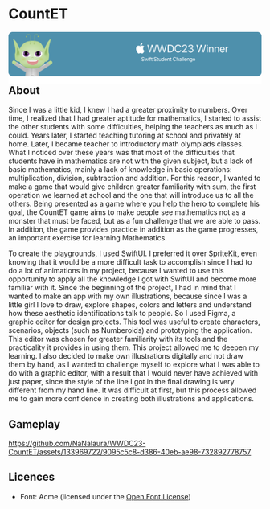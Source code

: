 # CountET

<p align="center">
   <img align="left" src="Resources/Banner 2.png" width=1246px>
</p>

## About

   Since I was a little kid, I knew I had a greater proximity to numbers. Over time, I realized that I had greater aptitude for mathematics, I started to assist the other students with some difficulties, helping the teachers as much as I could. Years later, I started teaching tutoring at school and privately at home. Later, I became teacher to introductory math olympiads classes. What I noticed over these years was that most of the difficulties that students have in mathematics are not with the given subject, but a lack of basic mathematics, mainly a lack of knowledge in basic operations: multiplication, division, subtraction and addition. For this reason, I wanted to make a game that would give children greater familiarity with sum, the first operation we learned at school and the one that will introduce us to all the others. Being presented as a game where you help the hero to complete his goal, the CountET game aims to make people see mathematics not as a monster that must be faced, but as a fun challenge that we are able to pass. In addition, the game provides practice in addition as the game progresses, an important exercise for learning Mathematics.

   To create the playgrounds, I used SwiftUI. I preferred it over SpriteKit, even knowing that it would be a more difficult task to accomplish since I had to do a lot of animations in my project, because I wanted to use this opportunity to apply all the knowledge I got with SwiftUI and become more familiar with it. Since the beginning of the project, I had in mind that I wanted to make an app with my own illustrations, because since I was a little girl I love to draw, explore shapes, colors and letters and understand how these aesthetic identifications talk to people. So I used Figma, a graphic editor for design projects. This tool was useful to create characters, scenarios, objects (such as Numberoids) and prototyping the application. This editor was chosen for greater familiarity with its tools and the practicality it provides in using them. This project allowed me to deepen my learning. I also decided to make own illustrations digitally  and not draw them by hand, as I wanted to challenge myself to explore what I was able to do with a graphic editor, with a result that I would never have achieved with just paper, since the style of the line I got in the final drawing is very different from my hand line. It was difficult at first, but this process allowed me to gain more confidence in creating both illustrations and applications.

## Gameplay

https://github.com/NaNalaura/WWDC23-CountET/assets/133969722/9095c5c8-d386-40eb-ae98-732892778757



## Licences
* Font: Acme (licensed under the [Open Font License](https://scripts.sil.org/cms/scripts/page.php?site_id=nrsi&id=OFL))
